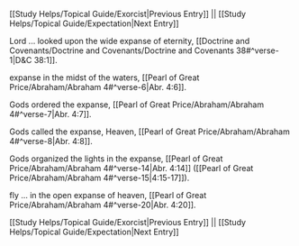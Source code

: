 [[Study Helps/Topical Guide/Exorcist|Previous Entry]]  ||  [[Study Helps/Topical Guide/Expectation|Next Entry]]

 Lord ... looked upon the wide expanse of eternity, [[Doctrine and Covenants/Doctrine and Covenants/Doctrine and Covenants 38#^verse-1|D&C 38:1]].

 expanse in the midst of the waters, [[Pearl of Great Price/Abraham/Abraham 4#^verse-6|Abr. 4:6]].

 Gods ordered the expanse, [[Pearl of Great Price/Abraham/Abraham 4#^verse-7|Abr. 4:7]].

 Gods called the expanse, Heaven, [[Pearl of Great Price/Abraham/Abraham 4#^verse-8|Abr. 4:8]].

 Gods organized the lights in the expanse, [[Pearl of Great Price/Abraham/Abraham 4#^verse-14|Abr. 4:14]] ([[Pearl of Great Price/Abraham/Abraham 4#^verse-15|4:15-17]]).

 fly ... in the open expanse of heaven, [[Pearl of Great Price/Abraham/Abraham 4#^verse-20|Abr. 4:20]].

[[Study Helps/Topical Guide/Exorcist|Previous Entry]]  ||  [[Study Helps/Topical Guide/Expectation|Next Entry]]